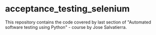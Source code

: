 # acceptance_testing_selenium
This repository contains the code covered by last section of "Automated software testing using Python" - course by Jose Salvatierra.

